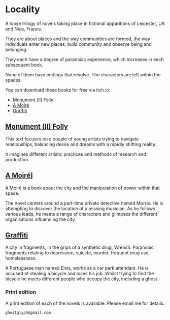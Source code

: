 # Locality

A loose trilogy of novels taking place in fictional apparitions of Leicester, UK and Nice, France.

They are about places and the way communities are formed, the way individuals enter new places, build community and observe being and belonging.

They each have a degree of paranoiac experience, which increases in each subsequent book.

None of them have endings that resolve. The characters are left within the spaces.

You can download these books for free via itch.io:

- [Monument (II) Folly](https://ghostglyph.itch.io/monument-ii-folly)  
- [A Moiré](https://ghostglyph.itch.io/a-moire)  
- [Graffiti](https://ghostglyph.itch.io/graffiti)  

## [Monument (II) Folly](https://ghostglyph.itch.io/monument-ii-folly)

This text focuses on a couple of young artists trying to navigate relationships, balancing desire and dreams with a rapidly shifting reality.

It imagines different artistic practices and methods of research and production.

## [A Moiré](https://ghostglyph.itch.io/a-moire)]

A Moiré is a book about the city and the manipulation of power within that space. 

The novel centers around a part-time private detective named Morris.
He is attempting to discover the location of a missing musician.
As he follows various leads, he meets a range of characters and glimpses the different organisations influencing the city.

## [Graffiti](https://ghostglyph.itch.io/graffiti)  

A city in fragments, in the grips of a synthetic drug, Wrench.
Paranoiac fragments relating to depression, suicide, murder, frequent drug use, homelessness.

A Portuguese man named Elvis, works as a car park attendant. He is accused of stealing a bicycle and loses his job. Whilst trying to find the bicycle he meets different people who occupy the city, including a ghost.

### Print edition

A print edition of each of the novels is available. Please email me for details.

```
ghostglyph@gmail.com
```






